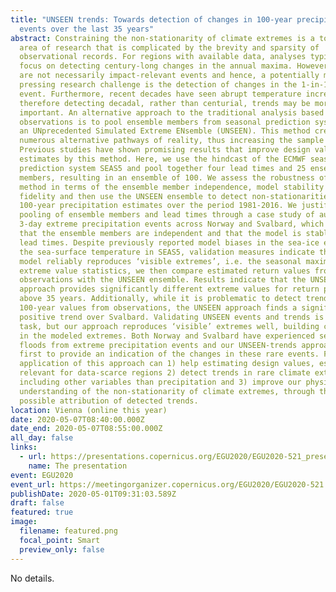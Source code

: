 ```yaml
---
title: "UNSEEN trends: Towards detection of changes in 100-year precipitation
  events over the last 35 years"
abstract: Constraining the non-stationarity of climate extremes is a topical
  area of research that is complicated by the brevity and sparsity of
  observational records. For regions with available data, analyses typically
  focus on detecting century-long changes in the annual maxima. However, these
  are not necessarily impact-relevant events and hence, a potentially more
  pressing research challenge is the detection of changes in the 1-in-100-year
  event. Furthermore, recent decades have seen abrupt temperature increases and
  therefore detecting decadal, rather than centurial, trends may be more
  important. An alternative approach to the traditional analysis based on
  observations is to pool ensemble members from seasonal prediction systems into
  an UNprecedented Simulated Extreme ENsemble (UNSEEN). This method creates
  numerous alternative pathways of reality, thus increasing the sample size.
  Previous studies have shown promising results that improve design value
  estimates by this method. Here, we use the hindcast of the ECMWF seasonal
  prediction system SEAS5 and pool together four lead times and 25 ensemble
  members, resulting in an ensemble of 100. We assess the robustness of this
  method in terms of the ensemble member independence, model stability and
  fidelity and then use the UNSEEN ensemble to detect non-stationarities in
  100-year precipitation estimates over the period 1981-2016. We justify the
  pooling of ensemble members and lead times through a case study of autumn
  3-day extreme precipitation events across Norway and Svalbard, which shows
  that the ensemble members are independent and that the model is stable over
  lead times. Despite previously reported model biases in the sea-ice extent and
  the sea-surface temperature in SEAS5, validation measures indicate that the
  model reliably reproduces ‘visible extremes’, i.e. the seasonal maxima. Using
  extreme value statistics, we then compare estimated return values from
  observations with the UNSEEN ensemble. Results indicate that the UNSEEN
  approach provides significantly different extreme values for return periods
  above 35 years. Additionally, while it is problematic to detect trends in the
  100-year values from observations, the UNSEEN approach finds a significant
  positive trend over Svalbard. Validating UNSEEN events and trends is a complex
  task, but our approach reproduces ‘visible’ extremes well, building confidence
  in the modeled extremes. Both Norway and Svalbard have experienced severe
  floods from extreme precipitation events and our UNSEEN-trends approach is the
  first to provide an indication of the changes in these rare events. Further
  application of this approach can 1) help estimating design values, especially
  relevant for data-scarce regions 2) detect trends in rare climate extremes,
  including other variables than precipitation and 3) improve our physical
  understanding of the non-stationarity of climate extremes, through the
  possible attribution of detected trends.
location: Vienna (online this year)
date: 2020-05-07T08:40:00.000Z
date_end: 2020-05-07T08:55:00.000Z
all_day: false
links:
  - url: https://presentations.copernicus.org/EGU2020/EGU2020-521_presentation.pdf
    name: The presentation
event: EGU2020
event_url: https://meetingorganizer.copernicus.org/EGU2020/EGU2020-521.html
publishDate: 2020-05-01T09:31:03.589Z
draft: false
featured: true
image:
  filename: featured.png
  focal_point: Smart
  preview_only: false
---
```

No details.